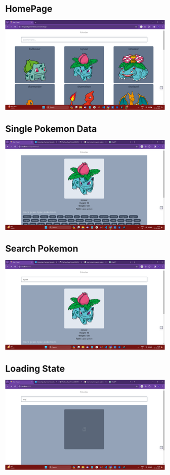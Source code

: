 # HomePage
![Alt text](./src/assets/preview1.png)

# Single Pokemon Data
![Alt text](./src/assets/preview2.png)

# Search Pokemon 
![Alt text](./src/assets/preview4.png)

# Loading State
![Atl text](./src//assets/preview3.png)